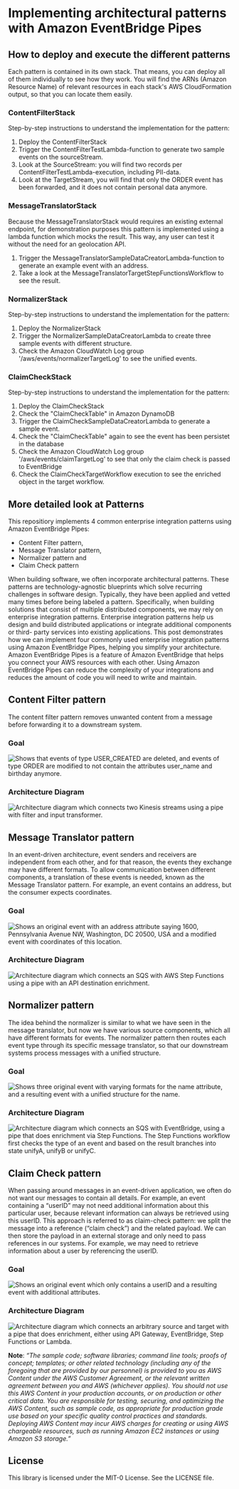 # Implementing architectural patterns with Amazon EventBridge Pipes 
## How to deploy and execute the different patterns
Each pattern is contained in its own stack. That means, you can deploy all of them individually to see how they work.
You will find the ARNs (Amazon Resource Name) of relevant resources in each stack's AWS CloudFormation output, so that you can locate them easily.

### ContentFilterStack
Step-by-step instructions to understand the implementation for the pattern:
1. Deploy the ContentFilterStack
2. Trigger the ContentFilterTestLambda-function to generate two sample events on the sourceStream.
3. Look at the SourceStream: you will find two records per ContentFilterTestLambda-execution, including PII-data.
4. Look at the TargetStream, you will find that only the ORDER event has been forwarded, and it does not contain personal data anymore.

### MessageTranslatorStack

Because the MessageTranslatorStack would requires an existing external endpoint, for demonstration purposes this pattern is implemented using a lambda function which mocks the result. This way, any user can test it without the need for an geolocation API.
1. Trigger the MessageTranslatorSampleDataCreatorLambda-function to generate an example event with an address.
2. Take a look at the MessageTranslatorTargetStepFunctionsWorkflow to see the result.

### NormalizerStack
Step-by-step instructions to understand the implementation for the pattern:
1. Deploy the NormalizerStack
2. Trigger the NormalizerSampleDataCreatorLambda to create three sample events with different structure.
3. Check the Amazon CloudWatch Log group '/aws/events/normalizerTargetLog' to see the unified events.


### ClaimCheckStack
Step-by-step instructions to understand the implementation for the pattern:
1. Deploy the ClaimCheckStack
2. Check the "ClaimCheckTable" in Amazon DynamoDB
2. Trigger the ClaimCheckSampleDataCreatorLambda to generate a sample event.
3. Check the "ClaimCheckTable" again to see the event has been persistet in the database
4. Check the Amazon CloudWatch Log group '/aws/events/claimTargetLog' to see that only the claim check is passed to EventBridge
5. Check the ClaimCheckTargetWorkflow execution to see the enriched object in the target workflow.


## More detailed look at Patterns
This repositiory implements 4 common enterprise integration patterns using Amazon EventBridge Pipes:
- Content Filter pattern,
- Message Translator pattern,
- Normalizer pattern and
- Claim Check pattern

When building software, we often incorporate architectural patterns. These patterns are
technology-agnostic blueprints which solve recurring challenges in software design.
Typically, they have been applied and vetted many times before being labeled a pattern.
Specifically, when building solutions that consist of multiple distributed components,
we may rely on enterprise integration patterns. Enterprise integration patterns help us
design and build distributed applications or integrate additional components or third-
party services into existing applications.
This post demonstrates how we can implement four commonly used enterprise
integration patterns using Amazon EventBridge Pipes, helping you simplify your
architecture. Amazon EventBridge Pipes is a feature of Amazon EventBridge that helps
you connect your AWS resources with each other. Using Amazon EventBridge Pipes can
reduce the complexity of your integrations and reduces the amount of code you will
need to write and maintain.

## Content Filter pattern
The content filter pattern removes unwanted content from a message before forwarding it to a downstream system. 

### Goal
<picture>
  <source media="(prefers-color-scheme: dark)" srcset="https://raw.githubusercontent.com/aws-samples/amazon-eventbridge-pipes-architectural-patterns/main/images/Picture1_d.png">
  <source media="(prefers-color-scheme: light)" srcset="https://raw.githubusercontent.com/aws-samples/amazon-eventbridge-pipes-architectural-patterns/main/images/Picture1.png">
  <img alt="Shows that events of type USER_CREATED are deleted, and events of type ORDER are modified to not contain the attributes user_name and birthday anymore." src="https://raw.githubusercontent.com/aws-samples/amazon-eventbridge-pipes-architectural-patterns/main/images/Picture1.png">
</picture>

### Architecture Diagram
<picture>
  <source media="(prefers-color-scheme: dark)" srcset="https://raw.githubusercontent.com/aws-samples/amazon-eventbridge-pipes-architectural-patterns/main/images/Picture2_d.png">
  <source media="(prefers-color-scheme: light)" srcset="https://raw.githubusercontent.com/aws-samples/amazon-eventbridge-pipes-architectural-patterns/main/images/Picture2.png">
  <img alt="Architecture diagram which connects two Kinesis streams using a pipe with filter and input transformer." src="https://raw.githubusercontent.com/aws-samples/amazon-eventbridge-pipes-architectural-patterns/main/images/Picture2.png">
</picture>

## Message Translator pattern
In an event-driven architecture, event senders and receivers are independent from each other, and for that reason, the events they exchange may have different formats. To allow communication between different components, a translation of these events is needed, known as the Message Translator pattern. For example, an event contains an address, but the consumer expects coordinates.

### Goal
<picture>
  <source media="(prefers-color-scheme: dark)" srcset="https://raw.githubusercontent.com/aws-samples/amazon-eventbridge-pipes-architectural-patterns/main/images/Picture3_d.png">
  <source media="(prefers-color-scheme: light)" srcset="https://raw.githubusercontent.com/aws-samples/amazon-eventbridge-pipes-architectural-patterns/main/images/Picture3.png">
  <img alt="Shows an original event with an address attribute saying 1600, Pennsylvania Avenue NW, Washington, DC 20500, USA and a modified event with coordinates of this location." src="https://raw.githubusercontent.com/aws-samples/amazon-eventbridge-pipes-architectural-patterns/main/images/Picture3.png">
</picture>

### Architecture Diagram
<picture>
  <source media="(prefers-color-scheme: dark)" srcset="https://raw.githubusercontent.com/aws-samples/amazon-eventbridge-pipes-architectural-patterns/main/images/Picture4_d.png">
  <source media="(prefers-color-scheme: light)" srcset="https://raw.githubusercontent.com/aws-samples/amazon-eventbridge-pipes-architectural-patterns/main/images/Picture4.png">
  <img alt="Architecture diagram which connects an SQS with AWS Step Functions using a pipe with an API destination enrichment." src="https://raw.githubusercontent.com/aws-samples/amazon-eventbridge-pipes-architectural-patterns/main/images/Picture4.png">
</picture>

## Normalizer pattern
The idea behind the normalizer is similar to what we have seen in the message translator, but now we have various source components, which all have different formats for events. The normalizer pattern then routes each event type through its specific message translator, so that our downstream systems process messages with a unified structure.

### Goal
<picture>
  <source media="(prefers-color-scheme: dark)" srcset="https://raw.githubusercontent.com/aws-samples/amazon-eventbridge-pipes-architectural-patterns/main/images/Picture5_d.png">
  <source media="(prefers-color-scheme: light)" srcset="https://raw.githubusercontent.com/aws-samples/amazon-eventbridge-pipes-architectural-patterns/main/images/Picture5.png">
  <img alt="Shows three original event with varying formats for the name attribute, and a resulting event with a unified structure for the name." src="https://raw.githubusercontent.com/aws-samples/amazon-eventbridge-pipes-architectural-patterns/main/images/Picture5.png">
</picture>

### Architecture Diagram
<picture>
  <source media="(prefers-color-scheme: dark)" srcset="https://raw.githubusercontent.com/aws-samples/amazon-eventbridge-pipes-architectural-patterns/main/images/Picture6_d.png">
  <source media="(prefers-color-scheme: light)" srcset="https://raw.githubusercontent.com/aws-samples/amazon-eventbridge-pipes-architectural-patterns/main/images/Picture6.png">
  <img alt="Architecture diagram which connects an SQS with EventBridge, using a pipe that does enrichment via Step Functions. The Step Functions workflow first checks the type of an event and based on the result branches into state unifyA, unifyB or unifyC." src="https://raw.githubusercontent.com/aws-samples/amazon-eventbridge-pipes-architectural-patterns/main/images/Picture6.png">
</picture>

## Claim Check pattern
When passing around messages in an event-driven application, we often do not want our messages to contain all details. For example, an event containing a “userID” may not need additional information about this particular user, because relevant information can always be retrieved using this userID. This approach is referred to as claim-check pattern: we split the message into a reference (“claim check”) and the related payload. We can then store the payload in an external storage and only need to pass references in our systems. For example, we may need to retrieve information about a user by referencing the userID. 

### Goal
<picture>
  <source media="(prefers-color-scheme: dark)" srcset="https://raw.githubusercontent.com/aws-samples/amazon-eventbridge-pipes-architectural-patterns/main/images/Picture7_d.png">
  <source media="(prefers-color-scheme: light)" srcset="https://raw.githubusercontent.com/aws-samples/amazon-eventbridge-pipes-architectural-patterns/main/images/Picture7.png">
  <img alt="Shows an original event which only contains a userID and a resulting event with additional attributes." src="https://raw.githubusercontent.com/aws-samples/amazon-eventbridge-pipes-architectural-patterns/main/images/Picture7.png">
</picture>

### Architecture Diagram
<picture>
  <source media="(prefers-color-scheme: dark)" srcset="https://raw.githubusercontent.com/aws-samples/amazon-eventbridge-pipes-architectural-patterns/main/images/Picture8_d.png">
  <source media="(prefers-color-scheme: light)" srcset="https://raw.githubusercontent.com/aws-samples/amazon-eventbridge-pipes-architectural-patterns/main/images/Picture8.png">
  <img alt="Architecture diagram which connects an arbitrary source and target with a pipe that does enrichment, either using API Gateway, EventBridge, Step Functions or Lambda." src="https://raw.githubusercontent.com/aws-samples/amazon-eventbridge-pipes-architectural-patterns/main/images/Picture8.png">
</picture>

**Note**: *“The sample code; software libraries; command line tools; proofs of concept; templates; or other related technology (including any of the foregoing that are provided by our personnel) is provided to you as AWS Content under the AWS Customer Agreement, or the relevant written agreement between you and AWS (whichever applies). You should not use this AWS Content in your production accounts, or on production or other critical data. You are responsible for testing, securing, and optimizing the AWS Content, such as sample code, as appropriate for production grade use based on your specific quality control practices and standards. Deploying AWS Content may incur AWS charges for creating or using AWS chargeable resources, such as running Amazon EC2 instances or using Amazon S3 storage.”*

## License

This library is licensed under the MIT-0 License. See the LICENSE file.